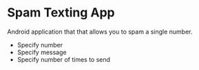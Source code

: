Spam Texting App
===================

Android application that that allows you to spam a single number.
 - Specify number
 - Specify message
 - Specify number of times to send
